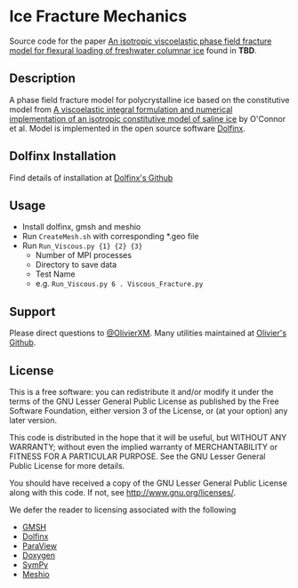 # Ice Fracture Mechanics

Source code for the paper [An isotropic viscoelastic phase field fracture model for flexural loading
of freshwater columnar ice](https://doi.org/10.1016/j.commatsci.2023.112401) found in **TBD**.

## Description
A phase field fracture model for polycrystalline ice based on the constitutive model from [A viscoelastic integral formulation and numerical implementation of an isotropic constitutive model of saline ice](https://doi.org/10.1016/j.coldregions.2019.102983) by O'Connor et al. Model is implemented in the open source software [Dolfinx](https://fenicsproject.org/).

## Dolfinx Installation
Find details of installation at [Dolfinx's Github](https://github.com/FEniCS/dolfinx#installation)

## Usage
- Install dolfinx, gmsh and meshio
- Run `CreateMesh.sh` with corresponding *.geo file
- Run `Run_Viscous.py {1} {2} {3}`
    - Number of MPI processes
    - Directory to save data
    - Test Name
    - e.g. `Run_Viscous.py 6 . Viscous_Fracture.py`

## Support
Please direct questions to [@OlivierXM](https://github.com/OlivierXM). Many utilities maintained at [Olivier's Github](https://github.com/OlivierXM/dolfinxTools).

## License
This is a free software: you can redistribute it and/or modify it under the terms of the GNU Lesser General Public License as published by the Free Software Foundation, either version 3 of the License, or (at your option) any later version.

This code is distributed in the hope that it will be useful, but WITHOUT ANY WARRANTY; without even the implied warranty of MERCHANTABILITY or FITNESS FOR A PARTICULAR PURPOSE. See the GNU Lesser General Public License for more details.

You should have received a copy of the GNU Lesser General Public License along with this code. If not, see http://www.gnu.org/licenses/.

We defer the reader to licensing associated with the following
- [GMSH](https://gmsh.info/#Documentation)
- [Dolfinx](https://fenicsproject.org/)
- [ParaView](https://www.paraview.org/resources/)
- [Doxygen](https://www.doxygen.nl/index.html)
- [SymPy](https://www.sympy.org/en/index.html)
- [Meshio](https://pypi.org/project/meshio/1.2.0/)
